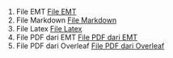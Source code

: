 1. File EMT [File EMT](https://github.com/nadzwasjh/23030630043-Nadzwa-Sri-Azijzah-Aplikasi-Komputer/blob/673445e682bb447f77c0e78a08ef6c91abd15ea7/23030630043_Nadzwa%20Sri%20Azijzah_MatE23_LaTex%20Mardown_Pertemuan%2015%2616.en)
2. File Markdown [File Markdown]()
3. File Latex [File Latex]()
4. File PDF dari EMT [File PDF dari EMT]()
5. File PDF dari Overleaf [File PDF dari Overleaf]()
